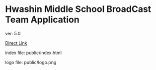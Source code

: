 # Hwashin Middle School BroadCast Team Application

ver: 5.0

[Direct Link](https://hbroadcast.obtuse.kr)

index file: public/index.html

logo file: public/logo.png
